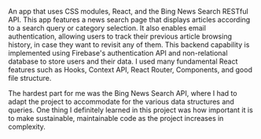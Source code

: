 
An app that uses CSS modules, React, and the Bing News Search RESTful API. This app features a news search page that displays articles according to a search query or category selection. It also enables email authentication, allowing users to track their previous article browsing history, in case they want to revisit any of them. This backend capability is implemented using Firebase's authentication API and non-relational database to store users and their data. I used many fundamental React features such as Hooks, Context API, React Router, Components, and good file structure. 

The hardest part for me was the Bing News Search API, where I had to adapt the project to accommodate for the various data structures and queries. One thing I definitely learned in this project was how important it is to make sustainable, maintainable code as the project increases in complexity.  
